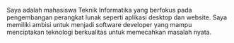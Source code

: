 <p>Saya adalah mahasiswa Teknik Informatika yang berfokus pada pengembangan perangkat lunak seperti aplikasi desktop dan website. Saya memiliki ambisi untuk menjadi software developer yang mampu menciptakan teknologi berkualitas untuk memecahkan masalah nyata.</p>